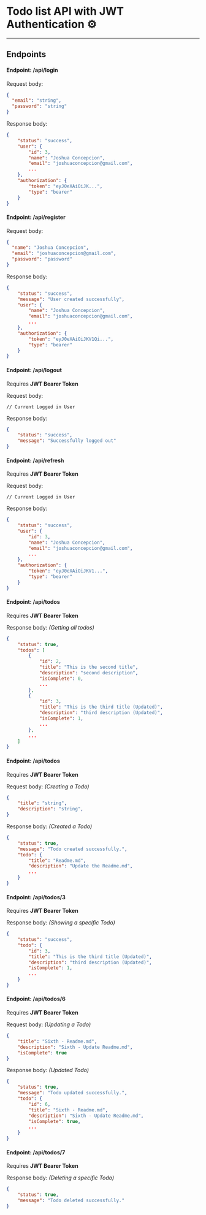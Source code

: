 # Todo list API with JWT Authentication ⚙️
---

## Endpoints

<!-- Login -->
#### Endpoint: /api/login

Request body:
```json
{
  "email": "string",
  "password": "string"
}
```

Response body:
```json
{
    "status": "success",
    "user": {
        "id": 3,
        "name": "Joshua Concepcion",
        "email": "joshuaconcepcion@gmail.com",
        ...
    },
    "authorization": {
        "token": "eyJ0eXAiOiJK...",
        "type": "bearer"
    }
}
```

<!-- Register -->
#### Endpoint: /api/register

Request body:
```json
{
  "name": "Joshua Concepcion",
  "email": "joshuaconcepcion@gmail.com",
  "password": "password"
}
```

Response body:
```json
{
    "status": "success",
    "message": "User created successfully",
    "user": {
        "name": "Joshua Concepcion",
        "email": "joshuaconcepcion@gmail.com",
        ...
    },
    "authorization": {
        "token": "eyJ0eXAiOiJKV1Qi...",
        "type": "bearer"
    }
}
```

<!-- Logout -->
#### Endpoint: /api/logout

Requires **JWT Bearer Token**

Request body:
```
// Current Logged in User
```

Response body:
```json
{
    "status": "success",
    "message": "Successfully logged out"
}
```

<!-- Refresh Token -->
#### Endpoint: /api/refresh

Requires **JWT Bearer Token**

Request body:
```
// Current Logged in User
```

Response body:
```json
{
    "status": "success",
    "user": {
        "id": 3,
        "name": "Joshua Concepcion",
        "email": "joshuaconcepcion@gmail.com",
        ...
    },
    "authorization": {
        "token": "eyJ0eXAiOiJKV1...",
        "type": "bearer"
    }
}
```

<!-- Getting All Todos -->
#### Endpoint: /api/todos

Requires **JWT Bearer Token**

Response body: <em>(Getting all todos)</em>
```json
{
    "status": true,
    "todos": [
        {
            "id": 2,
            "title": "This is the second title",
            "description": "second description",
            "isComplete": 0,
            ...
        },
        {
            "id": 3,
            "title": "This is the third title (Updated)",
            "description": "third description (Updated)",
            "isComplete": 1,
            ...
        },
        ...
    ]
}
```

<!-- Creating a Todo -->
#### Endpoint: /api/todos

Requires **JWT Bearer Token**

Request body: <em>(Creating a Todo)</em>
```json
{
    "title": "string",
    "description": "string",
}
```

Response body: <em>(Created a Todo)</em>
```json
{
    "status": true,
    "message": "Todo created successfully.",
    "todo": {
        "title": "Readme.md",
        "description": "Update the Readme.md",
        ...
    }
}
```

<!-- Showing a Specific Todo -->
#### Endpoint: /api/todos/3

Requires **JWT Bearer Token**

Response body: <em>(Showing a specific Todo)</em>
```json
{
    "status": "success",
    "todo": {
        "id": 3,
        "title": "This is the third title (Updated)",
        "description": "third description (Updated)",
        "isComplete": 1,
        ...
    }
}
```

<!-- Updating a Todo -->
#### Endpoint: /api/todos/6

Requires **JWT Bearer Token**

Request body: <em>(Updating a Todo)</em>
```json
{
    "title": "Sixth - Readme.md",
    "description": "Sixth - Update Readme.md",
    "isComplete": true
}
```

Response body: <em>(Updated Todo)</em>
```json
{
    "status": true,
    "message": "Todo updated successfully.",
    "todo": {
        "id": 6,
        "title": "Sixth - Readme.md",
        "description": "Sixth - Update Readme.md",
        "isComplete": true,
        ...
    }
}
```

<!-- Deleting a Todo -->
#### Endpoint: /api/todos/7

Requires **JWT Bearer Token**

Response body: <em>(Deleting a specific Todo)</em>
```json
{
    "status": true,
    "message": "Todo deleted successfully."
}
```